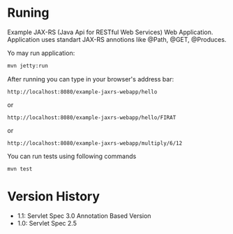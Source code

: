 # Runing

Example JAX-RS (Java Api for RESTful Web Services) Web Application. Application uses standart JAX-RS annotions like @Path, @GET, @Produces.

Yo may run application:

```sh
mvn jetty:run
```

After running you can type in your browser's address bar:

```
http://localhost:8080/example-jaxrs-webapp/hello
```

or

```
http://localhost:8080/example-jaxrs-webapp/hello/FIRAT
```

or

```
http://localhost:8080/example-jaxrs-webapp/multiply/6/12
```

You can run tests using following commands

```
mvn test
```

# Version History

- 1.1: Servlet Spec 3.0 Annotation Based Version
- 1.0: Servlet Spec 2.5



